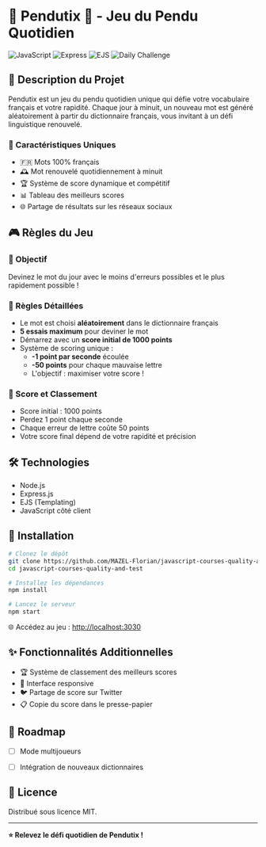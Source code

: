 # 🔎 Pendutix 📜 - Jeu du Pendu Quotidien

![JavaScript](https://img.shields.io/badge/JavaScript-ES6-yellow)
![Express](https://img.shields.io/badge/Express-4.x-green)
![EJS](https://img.shields.io/badge/EJS-Templating-red)
![Daily Challenge](https://img.shields.io/badge/Daily-Challenge-blue)

## 📝 Description du Projet

Pendutix est un jeu du pendu quotidien unique qui défie votre vocabulaire français et votre rapidité. Chaque jour à minuit, un nouveau mot est généré aléatoirement à partir du dictionnaire français, vous invitant à un défi linguistique renouvelé.

### 🎯 Caractéristiques Uniques

- 🇫🇷 Mots 100% français
- 🕰️ Mot renouvelé quotidiennement à minuit
- 🏆 Système de score dynamique et compétitif
- 📊 Tableau des meilleurs scores
- 🌐 Partage de résultats sur les réseaux sociaux

## 🎮 Règles du Jeu

### 🌟 Objectif
Devinez le mot du jour avec le moins d'erreurs possibles et le plus rapidement possible !

### 🎲 Règles Détaillées

- Le mot est choisi **aléatoirement** dans le dictionnaire français
- **5 essais maximum** pour deviner le mot
- Démarrez avec un **score initial de 1000 points**
- Système de scoring unique :
  - **-1 point par seconde** écoulée
  - **-50 points** pour chaque mauvaise lettre
  - L'objectif : maximiser votre score !

### 🏅 Score et Classement

- Score initial : 1000 points
- Perdez 1 point chaque seconde
- Chaque erreur de lettre coûte 50 points
- Votre score final dépend de votre rapidité et précision

## 🛠 Technologies

- Node.js
- Express.js
- EJS (Templating)
- JavaScript côté client

## 🚀 Installation

```bash
# Clonez le dépôt
git clone https://github.com/MAZEL-Florian/javascript-courses-quality-and-test.git
cd javascript-courses-quality-and-test

# Installez les dépendances
npm install

# Lancez le serveur
npm start
```

🌐 Accédez au jeu : [http://localhost:3030](http://localhost:3030)


## ✨ Fonctionnalités Additionnelles

- 🏆 Système de classement des meilleurs scores
- 📱 Interface responsive
- 🐦 Partage de score sur Twitter
- 📋 Copie du score dans le presse-papier

## 🚧 Roadmap

- [ ] Mode multijoueurs
- [ ] Intégration de nouveaux dictionnaires


## 📜 Licence

Distribué sous licence MIT.

---

**⭐ Relevez le défi quotidien de Pendutix !**